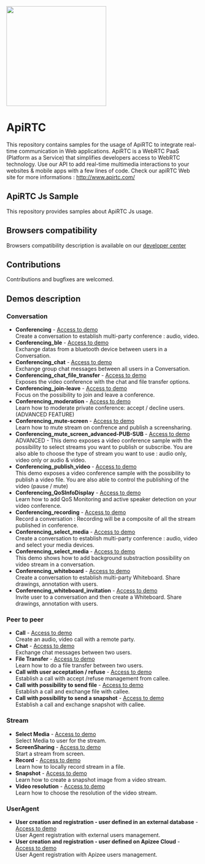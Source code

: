 
<a href="https://www.apirtc.com"><img src="https://apirtc.com/wp-content/uploads/2018/09/ApiRTC_relook_branding_v01.png" width="260"></a>


# ApiRTC
This repository contains samples for the usage of ApiRTC to integrate real-time communication in Web applications.
ApiRTC is a WebRTC PaaS (Platform as a Service) that simplifies developers access to WebRTC technology.
Use our API to add real-time multimedia interactions to your websites & mobile apps with a few lines of code.
Check our apiRTC Web site for more informations : http://www.apirtc.com/

## ApiRTC Js Sample
This repository provides samples about ApiRTC Js usage.

## Browsers compatibility
Browsers compatibility description is available on our [developer center](https://dev.apirtc.com/compatibility/index)

## Contributions
Contributions and bugfixes are welcomed.

## Demos description
### Conversation
- **Conferencing** -
[Access to demo](https://dev.apirtc.com/tutorials/conferencing/conf)<br/>
Create a conversation to establish multi-party conference : audio, video.
- **Conferencing_ble** -
[Access to demo](https://dev.apirtc.com/tutorials/conferencing/conf_ble)<br/>
Exchange datas from a bluetooth device between users in a Conversation.
- **Conferencing_chat** -
[Access to demo](https://dev.apirtc.com/tutorials/conferencing/chat)<br/>
Exchange group chat messages between all users in a Conversation.
- **Conferencing_chat_file_transfer** -
[Access to demo](https://dev.apirtc.com/tutorials/conferencing/conf_chat_file)<br/>
Exposes the video conference with the chat and file transfer options.
- **Conferencing_join-leave** -
[Access to demo](https://dev.apirtc.com/tutorials/conferencing/conf_join-leave)<br/>
Focus on the possibility to join and leave a conference.
- **Conferencing_moderation** -
[Access to demo](https://dev.apirtc.com/tutorials/conferencing/conf_moderation)<br/>
Learn how to moderate private conference: accept / decline users. (ADVANCED FEATURE)
- **Conferencing_mute-screen** -
[Access to demo](https://dev.apirtc.com/tutorials/conferencing/conf_mute_screen)<br/>
Learn how to mute stream on confrence and publish a screensharing.
- **Conferencing_mute_screen_advanced-PUB-SUB** -
[Access to demo](https://dev.apirtc.com/tutorials/conferencing/conf_advanced_pubsub)<br/>
ADVANCED - This demo exposes a video conference sample with the possibility to select streams you want to publish or subscribe.
You are also able to choose the type of stream you want to use : audio only, video only or audio & video.
- **Conferencing_publish_video** -
[Access to demo](https://dev.apirtc.com/tutorials/conferencing/conf_pub_video)<br/>
This demo exposes a video conference sample with the possibility to publish a video file.
You are also able to control the publishing of the video (pause / mute)
- **Conferencing_QoSInfoDisplay** -
[Access to demo](https://dev.apirtc.com/tutorials/conferencing/conf_qos)<br/>
Learn how to add QoS Monitoring and active speaker detection on your video conference.
- **Conferencing_recording** -
[Access to demo](https://dev.apirtc.com/tutorials/conferencing/conf_record)<br/>
Record a conversation : Recording will be a composite of all the stream published in conference.
- **Conferencing_select_media** -
[Access to demo](https://dev.apirtc.com/tutorials/conferencing/conf_select)<br/>
Create a conversation to establish multi-party conference : audio, video and select your media devices.
- **Conferencing_select_media** -
[Access to demo](https://dev.apirtc.com/tutorials/conferencing/conf_select_back)<br/>
This demo shows how to add background substraction possibility on video stream in a conversation.
- **Conferencing_whiteboard** -
[Access to demo](https://dev.apirtc.com/tutorials/conferencing/conf_whiteboard)<br/>
Create a conversation to establish multi-party Whiteboard. Share drawings, annotation with users.
- **Conferencing_whiteboard_invitation** -
[Access to demo](https://dev.apirtc.com/tutorials/whiteboard/invitation)<br/>
Invite user to a conversation and then create a Whiteboard. Share drawings, annotation with users.

### Peer to peer
- **Call** -
[Access to demo](https://dev.apirtc.com/tutorials/peertopeer/call)<br/>
Create an audio, video call with a remote party.
- **Chat** -
[Access to demo](https://dev.apirtc.com/tutorials/peertopeer/chat)<br/>
Exchange chat messages between two users.
- **File Transfer** -
[Access to demo](https://dev.apirtc.com/tutorials/peertopeer/sendFile)<br/>
Learn how to do a file transfer between two users.
- **Call with user acceptation / refuse** -
[Access to demo](https://dev.apirtc.com/tutorials/peertopeer/accept_refuse)<br/>
Establish a call with accept /refuse management from callee.
- **Call with possibility to send file** -
[Access to demo](https://dev.apirtc.com/tutorials/peertopeer/call_sendfile)<br/>
Establish a call and exchange file with callee.
- **Call with possibility to send a snapshot** -
[Access to demo](https://dev.apirtc.com/tutorials/peertopeer/dataChannel)<br/>
Establish a call and exchange snapshot with callee.

### Stream
- **Select Media** -
[Access to demo](https://dev.apirtc.com/tutorials/streams/select_media)<br/>
Select Media to user for the stream.
- **ScreenSharing** -
[Access to demo](https://dev.apirtc.com/tutorials/streams/screensharing)<br/>
Start a stream from screen.
- **Record** -
[Access to demo](https://dev.apirtc.com/tutorials/streams/record)<br/>
Learn how to locally record stream in a file.
- **Snapshot** -
[Access to demo](https://dev.apirtc.com/tutorials/streams/snapshot)<br/>
Learn how to create a snapshot image from a video stream.
- **Video resolution** -
[Access to demo](https://dev.apirtc.com/tutorials/streams/video_resolution)<br/>
Learn how to choose the resolution of the video stream.

### UserAgent
- **User creation and registration - user defined in an external database** -
[Access to demo](https://dev.apirtc.com/tutorials/useragent/externalregistration)<br/>
User Agent registration with external users management.
- **User creation and registration - user defined on Apizee Cloud** -
[Access to demo](https://dev.apirtc.com/tutorials/useragent/apizeeregistration)<br/>
User Agent registration with Apizee users management.
